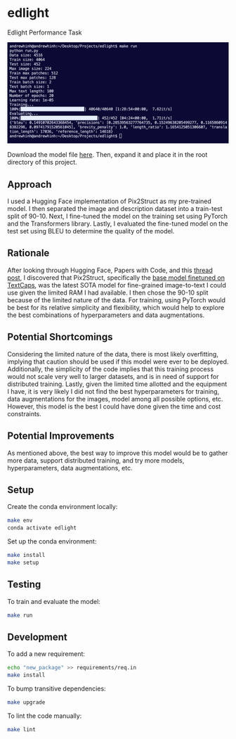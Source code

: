 # edlight

Edlight Performance Task

![image](./example.png)

Download the model file [here](https://drive.google.com/drive/folders/1GJA6d1K20M40yx-nFDnBerkaRFEqEXTp?usp=sharing). Then, expand it and place it in the root directory of this project.

## Approach

 I used a Hugging Face implementation of Pix2Struct as my pre-trained model. I then separated the image and description dataset into a train-test split of 90-10. Next, I fine-tuned the model on the training set using PyTorch and the Transformers library. Lastly, I evaluated the fine-tuned model on the test set using BLEU to determine the quality of the model.

## Rationale

After looking through Hugging Face, Papers with Code, and this [thread post](https://github.com/salesforce/BLIP/issues/37#issuecomment-1718848499), I discovered that Pix2Struct, specifically the [base model finetuned on TextCaps](https://huggingface.co/google/pix2struct-textcaps-base), was the latest SOTA model for fine-grained image-to-text I could use given the limited RAM I had available. I then chose the 90-10 split because of the limited nature of the data. For training, using PyTorch would be best for its relative simplicity and flexibility, which would help to explore the best combinations of hyperparameters and data augmentations.

## Potential Shortcomings

Considering the limited nature of the data, there is most likely overfitting, implying that caution should be used if this model were ever to be deployed. Additionally, the simplicity of the code implies that this training process would not scale very well to larger datasets, and is in need of support for distributed training. Lastly, given the limited time allotted and the equipment I have, it is very likely I did not find the best hyperparameters for training, data augmentations for the images, model among all possible options, etc. However, this model is the best I could have done given the time and cost constraints.

## Potential Improvements

As mentioned above, the best way to improve this model would be to gather more data, support distributed training, and try more models, hyperparameters, data augmentations, etc.

## Setup

Create the conda environment locally:

   ```bash
   make env
   conda activate edlight
   ```

Set up the conda environment:

   ```bash
   make install
   make setup
   ```

## Testing

To train and evaluate the model:

  ```bash
  make run
  ```

## Development

To add a new requirement:

   ```bash
   echo "new_package" >> requirements/req.in
   make install
   ```

To bump transitive dependencies:

   ```bash
   make upgrade
   ```

To lint the code manually:

   ```bash
   make lint
   ```
